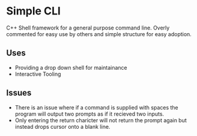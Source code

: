 # Simple CLI
C++ Shell framework for a general purpose command line. Overly commented
for easy use by others and simple structure for easy adoption.


## Uses
- Providing a drop down shell for maintainance
- Interactive Tooling

## Issues
  - There is an issue where if a command is supplied with spaces
    the program will output two prompts as if it recieved two
    inputs.
  - Only entering the return charicter will not return the prompt 
    again but instead drops cursor onto a blank line.
